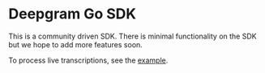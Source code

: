 # Deepgram Go SDK

This is a community driven SDK. There is minimal functionality on the SDK but we hope to add more features soon.

To process live transcriptions, see the [example](/examples/liveTranscription_example.go).
